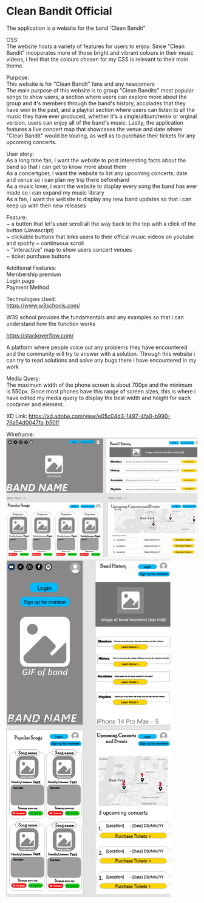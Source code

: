 # Clean Bandit Official
The application is a website for the band 'Clean Bandit"

CSS:</br>
The website hosts a variety of features for users to enjoy.  Since "Clean Bandit" incoporates more of those bright and vibrant colours in their music videos, i feel that the colours chosen for my CSS is relevant to their main theme. 

Purpose:</br>
This website is for "Clean Bandit" fans and any newcomers </br>
The main purpose of this website is to group "Clean Bandits" most popular songs to show users, a section where users can explore more about the group and it's members through the band's history, accolades that they have won in the past, and a playlist section where users can listen to all the music they have ever produced, whether it's a single/album/remix or orginal version, users can enjoy all of the band's music. Lastly, the application features a live concert map that showcases the venue and date where "Clean Bandit" would be touring, as well as to purchase their tickets for any upcoming concerts.

User story:</br>
As a long time fan, i want the website to post interesting facts about the band so that i can get to know more about them</br>
As a concertgoer, i want the website to list any upcoming concerts, date and venue so i can plan my trip there beforehand</br>
As a music lover, i want the website to display every song the band has ever made so i can expand my music library</br>
As a fan, i want the website to display any new band updates so that i can keep up with their new releases</br>

Feature: </br>
~ a button that let's user scroll all the way back to the top with a click of the button (Javascript) </br>
~ clickable buttons that links users to their offical music videos on youtube and spotify
~ continuous scroll </br>
~ "interactive" map to show users concert venues </br>
~ ticket purchase buttons </br>

Additional Features: </br>
Membership premium </br>
Login page</br>
Payment Method </br>

Technologies Used:</br>
https://www.w3schools.com/ </br>

W3S school provides the fundamentals and any examples so that i can understand how the function works </br>

https://stackoverflow.com/ </br>

A platform where people voice out any problems they have encountered and the community will try to answer with a solution. Through this website i can try to read solutions and solve any bugs there i have encountered in my work</br>

Media Query: </br>
The maximum width of the phone screen is about 700px and the minimum is 550px. Since most phones have this range of screen sizes, this is where i have edited my media query to display the best width and height for each container and element.</br>




XD Link: https://xd.adobe.com/view/e05c04d3-1497-4fa0-b990-76a54d0047fa-b50f/ </br>

Wireframe:
![Website Building](/image/wireframe_comp.png)
![Website Building](/image/wireframe_mobile.png )



